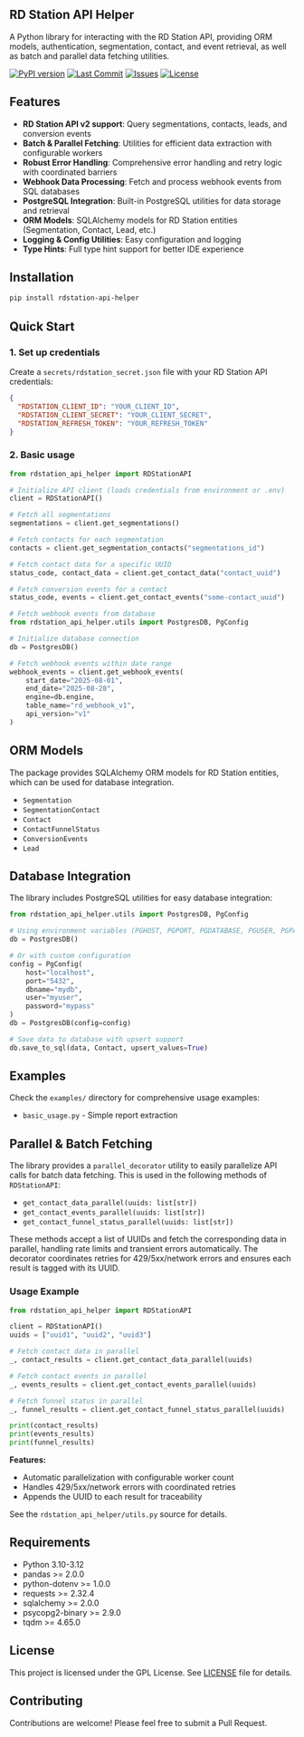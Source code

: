 ## RD Station API Helper

A Python library for interacting with the RD Station API, providing ORM models, authentication, segmentation, contact, and event retrieval, as well as batch and parallel data fetching utilities.

[![PyPI version](https://img.shields.io/pypi/v/rdstation-api-helper)](https://pypi.org/project/rdstation-api-helper/)
[![Last Commit](https://img.shields.io/github/last-commit/machado000/rdstation-api-helper)](https://github.com/machado000/rdstation-api-helper/commits/main)
[![Issues](https://img.shields.io/github/issues/machado000/rdstation-api-helper)](https://github.com/machado000/rdstation-api-helper/issues)
[![License](https://img.shields.io/badge/License-GPL-yellow.svg)](https://github.com/machado000/rdstation-api-helper/blob/main/LICENSE)

## Features

- **RD Station API v2 support**: Query segmentations, contacts, leads, and conversion events
- **Batch & Parallel Fetching**: Utilities for efficient data extraction with configurable workers
- **Robust Error Handling**: Comprehensive error handling and retry logic with coordinated barriers
- **Webhook Data Processing**: Fetch and process webhook events from SQL databases
- **PostgreSQL Integration**: Built-in PostgreSQL utilities for data storage and retrieval
- **ORM Models**: SQLAlchemy models for RD Station entities (Segmentation, Contact, Lead, etc.)
- **Logging & Config Utilities**: Easy configuration and logging
- **Type Hints**: Full type hint support for better IDE experience

## Installation

```bash
pip install rdstation-api-helper
```

## Quick Start

### 1. Set up credentials

Create a `secrets/rdstation_secret.json` file with your RD Station API credentials:

```json
{
  "RDSTATION_CLIENT_ID": "YOUR_CLIENT_ID",
  "RDSTATION_CLIENT_SECRET": "YOUR_CLIENT_SECRET",
  "RDSTATION_REFRESH_TOKEN": "YOUR_REFRESH_TOKEN"
}
```

### 2. Basic usage

```python
from rdstation_api_helper import RDStationAPI

# Initialize API client (loads credentials from environment or .env)
client = RDStationAPI()

# Fetch all segmentations
segmentations = client.get_segmentations()

# Fetch contacts for each segmentation
contacts = client.get_segmentation_contacts("segmentations_id")

# Fetch contact data for a specific UUID
status_code, contact_data = client.get_contact_data("contact_uuid")

# Fetch conversion events for a contact
status_code, events = client.get_contact_events("some-contact_uuid")

# Fetch webhook events from database
from rdstation_api_helper.utils import PostgresDB, PgConfig

# Initialize database connection
db = PostgresDB()

# Fetch webhook events within date range
webhook_events = client.get_webhook_events(
    start_date="2025-08-01",
    end_date="2025-08-28", 
    engine=db.engine,
    table_name="rd_webhook_v1",
    api_version="v1"
)
```
## ORM Models

The package provides SQLAlchemy ORM models for RD Station entities, which can be used for database integration.

- `Segmentation`
- `SegmentationContact`
- `Contact`
- `ContactFunnelStatus`
- `ConversionEvents`
- `Lead`

## Database Integration

The library includes PostgreSQL utilities for easy database integration:

```python
from rdstation_api_helper.utils import PostgresDB, PgConfig

# Using environment variables (PGHOST, PGPORT, PGDATABASE, PGUSER, PGPASSWORD)
db = PostgresDB()

# Or with custom configuration
config = PgConfig(
    host="localhost",
    port="5432", 
    dbname="mydb",
    user="myuser",
    password="mypass"
)
db = PostgresDB(config=config)

# Save data to database with upsert support
db.save_to_sql(data, Contact, upsert_values=True)
```

## Examples

Check the `examples/` directory for comprehensive usage examples:

- `basic_usage.py` - Simple report extraction

## Parallel & Batch Fetching

The library provides a `parallel_decorator` utility to easily parallelize API calls for batch data fetching. This is used in the following methods of `RDStationAPI`:

- `get_contact_data_parallel(uuids: list[str])`
- `get_contact_events_parallel(uuids: list[str])`
- `get_contact_funnel_status_parallel(uuids: list[str])`

These methods accept a list of UUIDs and fetch the corresponding data in parallel, handling rate limits and transient errors automatically. The decorator coordinates retries for 429/5xx/network errors and ensures each result is tagged with its UUID.

### Usage Example

```python
from rdstation_api_helper import RDStationAPI

client = RDStationAPI()
uuids = ["uuid1", "uuid2", "uuid3"]

# Fetch contact data in parallel
_, contact_results = client.get_contact_data_parallel(uuids)

# Fetch contact events in parallel
_, events_results = client.get_contact_events_parallel(uuids)

# Fetch funnel status in parallel
_, funnel_results = client.get_contact_funnel_status_parallel(uuids)

print(contact_results)
print(events_results)
print(funnel_results)
```

**Features:**
- Automatic parallelization with configurable worker count
- Handles 429/5xx/network errors with coordinated retries
- Appends the UUID to each result for traceability

See the `rdstation_api_helper/utils.py` source for details.

## Requirements

- Python 3.10-3.12
- pandas >= 2.0.0
- python-dotenv >= 1.0.0
- requests >= 2.32.4
- sqlalchemy >= 2.0.0
- psycopg2-binary >= 2.9.0
- tqdm >= 4.65.0


## License

This project is licensed under the GPL License. See [LICENSE](LICENSE) file for details.


## Contributing

Contributions are welcome! Please feel free to submit a Pull Request.